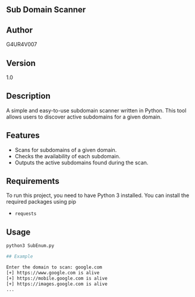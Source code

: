 ## Sub Domain Scanner 

## Author
G4UR4V007

## Version
1.0

## Description
A simple and easy-to-use subdomain scanner written in Python. This tool allows users to discover active subdomains for a given domain.

## Features
- Scans for subdomains of a given domain.
- Checks the availability of each subdomain.
- Outputs the active subdomains found during the scan.

## Requirements
To run this project, you need to have Python 3 installed. You can install the required packages using pip

- `requests`

## Usage
```bash
python3 SubEnum.py

## Example

Enter the domain to scan: google.com
[+] https://www.google.com is alive
[+] https://mobile.google.com is alive
[+] https://images.google.com is alive
...

